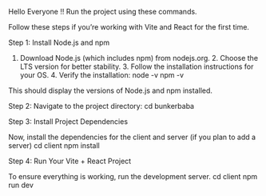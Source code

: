 Hello Everyone !!
Run the project using these commands.

Follow these steps if you’re working with Vite and React for the first time.

Step 1: Install Node.js and npm
  1.	Download Node.js (which includes npm) from nodejs.org.
	2.	Choose the LTS version for better stability.
	3.	Follow the installation instructions for your OS.
	4.	Verify the installation:
          node -v
          npm -v
   	
This should display the versions of Node.js and npm installed.

Step 2: 	Navigate to the project directory:
          cd bunkerbaba

Step 3: Install Project Dependencies

Now, install the dependencies for the client and server (if you plan to add a server)
        cd client
        npm install

Step 4: Run Your Vite + React Project

To ensure everything is working, run the development server.
        cd client
        npm run dev


